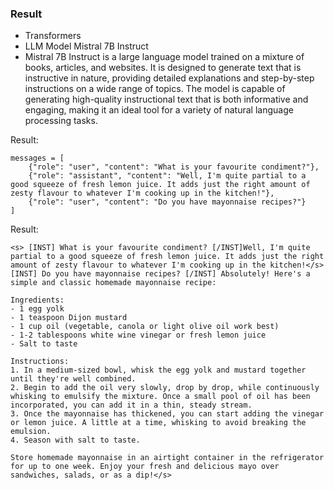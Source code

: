 ### Result
* Transformers
* LLM Model Mistral 7B Instruct
* Mistral 7B Instruct is a large language model trained on a mixture of books, articles, and websites. It is designed to generate text that is instructive in nature, providing detailed explanations and step-by-step instructions on a wide range of topics. The model is capable of generating high-quality instructional text that is both informative and engaging, making it an ideal tool for a variety of natural language processing tasks.

Result:
```
messages = [
    {"role": "user", "content": "What is your favourite condiment?"},
    {"role": "assistant", "content": "Well, I'm quite partial to a good squeeze of fresh lemon juice. It adds just the right amount of zesty flavour to whatever I'm cooking up in the kitchen!"},
    {"role": "user", "content": "Do you have mayonnaise recipes?"}
]
```
Result:
```
<s> [INST] What is your favourite condiment? [/INST]Well, I'm quite partial to a good squeeze of fresh lemon juice. It adds just the right amount of zesty flavour to whatever I'm cooking up in the kitchen!</s> [INST] Do you have mayonnaise recipes? [/INST] Absolutely! Here's a simple and classic homemade mayonnaise recipe:

Ingredients:
- 1 egg yolk
- 1 teaspoon Dijon mustard
- 1 cup oil (vegetable, canola or light olive oil work best)
- 1-2 tablespoons white wine vinegar or fresh lemon juice
- Salt to taste

Instructions:
1. In a medium-sized bowl, whisk the egg yolk and mustard together until they're well combined.
2. Begin to add the oil very slowly, drop by drop, while continuously whisking to emulsify the mixture. Once a small pool of oil has been incorporated, you can add it in a thin, steady stream.
3. Once the mayonnaise has thickened, you can start adding the vinegar or lemon juice. A little at a time, whisking to avoid breaking the emulsion.
4. Season with salt to taste.

Store homemade mayonnaise in an airtight container in the refrigerator for up to one week. Enjoy your fresh and delicious mayo over sandwiches, salads, or as a dip!</s>
```